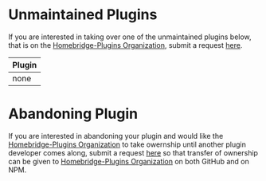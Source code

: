 # Unmaintained Plugins
If you are interested in taking over one of the unmaintained plugins below, that is on the [Homebridge-Plugins Organization](https://github.com/homebridge-plugins), submit a request [here](https://github.com/homebridge/unmaintained-plugins/issues/new?assignees=Homebridge+Collaborators&labels=pending-review&template=maintain.md&title=Request+to+Maintain+Repo).

| Plugin  |                                                                 
|---------|
|  none   |



# Abandoning Plugin
If you are interested in abandoning your plugin and would like the [Homebridge-Plugins Organization](https://github.com/homebridge-plugins) to take owernship until another plugin developer comes along, submit a request [here](https://github.com/homebridge/unmaintained-plugins/issues/new?assignees=Homebridge+Collaborators&labels=pending-review&template=abandon.md&title=Request+to+Abondon+Plugin) so that transfer of ownership can be given to [Homebridge-Plugins Organization](https://github.com/homebridge-plugins) on both GitHub and on NPM.
